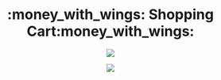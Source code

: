 <h1 align='center'>:money_with_wings: Shopping Cart:money_with_wings: </h1>

<p align='center'>
<img src='./src/imgs/logo.png'></img>
</p>

<p align='center'>
<img src='https://img.shields.io/badge/status-finalizado-success'></img>
</p>

